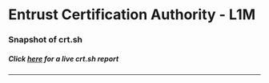 # Entrust Certification Authority - L1M
### Snapshot of crt.sh
##### Click [here](https://crt.sh/?q=6B3CD23BABB2E37F25F13F07E2DB3FC56FFFB4A74B64CD2EE87239D373C6F915) for a live crt.sh report

---
